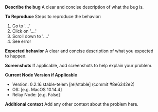 
<!-- This issue tracker is Algorand Repositories.

General, developer or support questions concerning Algorand should be directed to the Algorand Forums https://forum.algorand.org/.

For reporting security issues, please contact security@algorand.com (not for support).
To get your node version, run ./algod -v
-->

**Describe the bug**
A clear and concise description of what the bug is.

**To Reproduce**
Steps to reproduce the behavior:
1. Go to '...'
2. Click on '....'
3. Scroll down to '....'
4. See error

**Expected behavior**
A clear and concise description of what you expected to happen.

**Screenshots**
If applicable, add screenshots to help explain your problem.

**Current Node Version if Applicable**
 - Version: 0.2.16.stable-telem [rel/stable] (commit #8e6342e2)
 - OS: [e.g. MacOS 10.14.4] 
 - Relay Node: [e.g. False]

**Additional context**
Add any other context about the problem here.
